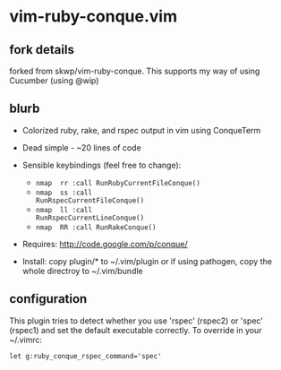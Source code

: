 # vim-ruby-conque.vim

## fork details

forked from skwp/vim-ruby-conque. This supports my way of using Cucumber
(using @wip)

## blurb
 
 * Colorized ruby, rake, and rspec output in vim using ConqueTerm
 * Dead simple -  ~20 lines of code
 * Sensible keybindings (feel free to change):
    * <code>nmap <silent> <Leader>rr :call RunRubyCurrentFileConque()<CR> </code>
    * <code>nmap <silent> <Leader>ss :call RunRspecCurrentFileConque()<CR></code>
    * <code>nmap <silent> <Leader>ll :call RunRspecCurrentLineConque()<CR></code>
    * <code>nmap <silent> <Leader>RR :call RunRakeConque()<CR></code>

 * Requires: http://code.google.com/p/conque/

 * Install: copy plugin/* to ~/.vim/plugin or if using pathogen, 
   copy the whole directroy to ~/.vim/bundle

## configuration

This plugin tries to detect whether you use 'rspec' (rspec2) or 'spec'
(rspec1) and set the default executable correctly. To override in your
~/.vimrc:

    let g:ruby_conque_rspec_command='spec'

